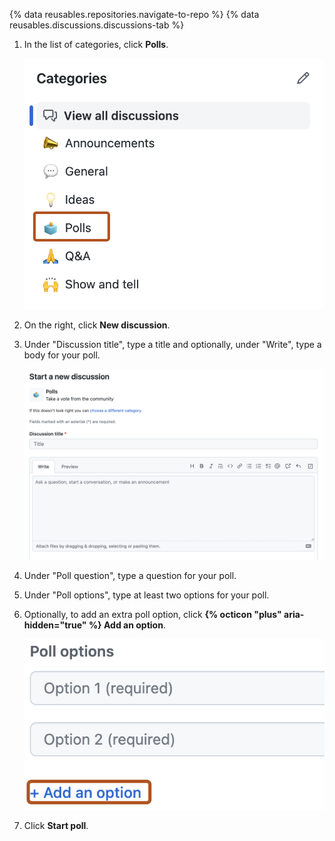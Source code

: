 {% data reusables.repositories.navigate-to-repo %}
{% data reusables.discussions.discussions-tab %}
1. In the list of categories, click **Polls**.

   ![Screenshot of the categories section in the "Discussions" tab. The "Poll" category is outlined in dark orange.](/assets/images/help/discussions/poll-category.png)

1. On the right, click **New discussion**.
1. Under "Discussion title", type a title and optionally, under "Write", type a body for your poll.

   ![Screenshot of the page to start a new poll.](/assets/images/help/discussions/new-poll-title-and-body-fields.png)

1. Under "Poll question", type a question for your poll.
1. Under "Poll options", type at least two options for your poll.
1. Optionally, to add an extra poll option, click **{% octicon "plus" aria-hidden="true" %} Add an option**.

   ![Screenshot of the page to start a new poll. The plus icon and "Add an option" are outlined in dark orange.](/assets/images/help/discussions/new-poll-add-option.png)

1. Click **Start poll**.